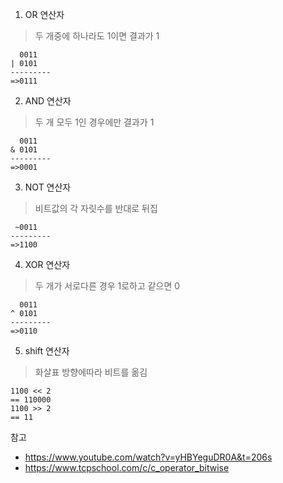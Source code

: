 1. OR 연산자
> 두 개중에 하나라도 1이면 결과가 1
```
  0011
| 0101
---------
=>0111
```

2. AND 연산자
> 두 개 모두 1인 경우에만 결과가 1
```
  0011
& 0101
---------
=>0001
```

3. NOT 연산자
> 비트값의 각 자릿수를 반대로 뒤집
```
 ~0011
---------
=>1100
```
4. XOR 연산자
> 두 개가 서로다른 경우 1로하고 같으면 0
```
  0011
^ 0101
---------
=>0110
```
5. shift 연산자
> 화살표 방향에따라 비트를 옮김
```
1100 << 2
== 110000
1100 >> 2
== 11
```
참고
* https://www.youtube.com/watch?v=yHBYeguDR0A&t=206s
* https://www.tcpschool.com/c/c_operator_bitwise
